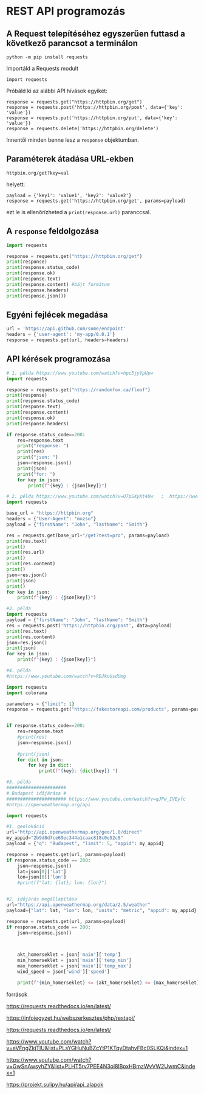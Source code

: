 # REST API programozás

## A Request telepítéséhez egyszerűen futtasd a következő parancsot a terminálon

```python -m pip install requests```

Importáld a Requests modult

```import requests```

Próbáld ki az alábbi API hívások egyikét:

```
response = requests.get("https://httpbin.org/get")
response = requests.post('https://httpbin.org/post', data={'key': 'value'})
response = requests.put('https://httpbin.org/put', data={'key': 'value'})
response = requests.delete('https://httpbin.org/delete')
```

Innentől minden benne lesz a `response` objektumban.

## Paraméterek átadása URL-ekben
```
httpbin.org/get?key=val
```
helyett:
```
payload = {'key1': 'value1', 'key2': 'value2'}
response = requests.get('https://httpbin.org/get', params=payload)
```
ezt le is ellenőrízheted a `print(response.url)` paranccsal.

## A `response` feldolgozása

```py
import requests

response = requests.get("https://httpbin.org/get")
print(response)
print(response.status_code)
print(response.ok)
print(response.text)
print(response.content) #bájt formátum
print(response.headers)
print(response.json())
```

## Egyéni fejlécek megadása

```py
url = 'https://api.github.com/some/endpoint'
headers = {'user-agent': 'my-app/0.0.1'}
response = requests.get(url, headers=headers)
```



## API kérések programozása


```py
# 1. példa https://www.youtube.com/watch?v=hpc5jyVpUpw
import requests 

response = requests.get("https://randomfox.ca/floof")
print(response)
print(response.status_code)
print(response.text)
print(response.content)
print(response.ok)
print(response.headers)

if response.status_code==200:
    res=response.text
    print("response: ")
    print(res)
    print("json: ")
    json=response.json()
    print(json)
    print("for: ")
    for key in json:
        print(f"{key} : {json[key]}")
```

```py
# 2. példa https://www.youtube.com/watch?v=U7pSXyXt4Uw   ;  https://www.youtube.com/watch?v=Xi1F2ZMAZ7Q  ;   https://www.youtube.com/watch?v=qriL9Qe8pJc  ;
import requests

base_url = "https://httpbin.org"
headers = {"User-Agent": "mozso"}
payload = {"firstName": "John", "lastName": "Smith"}

res = requests.get(base_url+"/get?test=pro", params=payload)
print(res.text)
print()
print(res.url)
print()
print(res.content)
print()
json=res.json()
print(json)
print()
for key in json:
    print(f"{key} : {json[key]}")
```

```py
#3. példa
import requests
payload = {"firstName": "John", "lastName": "Smith"}
res = requests.post('https://httpbin.org/post', data=payload)
print(res.text)
print(res.content)
json=res.json()
print(json)
for key in json:
    print(f"{key} : {json[key]}")

```

```py
#4. példa
#https://www.youtube.com/watch?v=RDJkoUsdUmg

import requests
import colorama

parameters = {"limit": 1}
response = requests.get("https://fakestoreapi.com/products", params=parameters)


if response.status_code==200:
    res=response.text
    #print(res)
    json=response.json()
    
    #print(json)
    for dict in json:
        for key in dict:
            print(f"{key}: {dict[key]} ")
```

```py
#5. példa
######################
# Budapest időjárása #
###################### https://www.youtube.com/watch?v=qJPw_IVEyfc
#https://openweathermap.org/api

import requests

#1. geolokáció
url="http://api.openweathermap.org/geo/1.0/direct"
my_appid="2b9d8d7ce69ec344a1caac818c0e52c8"
payload = {"q": "Budapest", "limit": 5, "appid": my_appid}

response = requests.get(url, params=payload)
if response.status_code == 200:
    json=response.json()
    lat=json[0]['lat']
    lon=json[0]['lon']
    #print(f"lat: {lat}; lon: {lon}")


#2. időjárás megállapítása
url="https://api.openweathermap.org/data/2.5/weather"
payload={"lat": lat, "lon": lon, "units": "metric", "appid": my_appid}

response = requests.get(url, params=payload)
if response.status_code == 200:
    json=response.json()

    

    akt_homerseklet = json['main']['temp']
    min_homerseklet = json['main']['temp_min']
    max_homerseklet = json['main']['temp_max']
    wind_speed = json['wind']['speed']

    print(f"{min_homerseklet} <= {akt_homerseklet} <= {max_homerseklet} Celsius;\nSzél: {wind_speed}m/s")
```

források

https://requests.readthedocs.io/en/latest/

https://infojegyzet.hu/webszerkesztes/php/restapi/

https://requests.readthedocs.io/en/latest/

https://www.youtube.com/watch?v=eVFngZkjTlU&list=PLsYGHuNuBZcYtP1KTqyDtahvFBc0SLKQi&index=1

https://www.youtube.com/watch?v=GwSnAwsyhZY&list=PLHT5rv7PEE4N3ol8lBoxHBmzWvVW2UwmC&index=1

https://projekt.sulipy.hu/api/api_alapok
